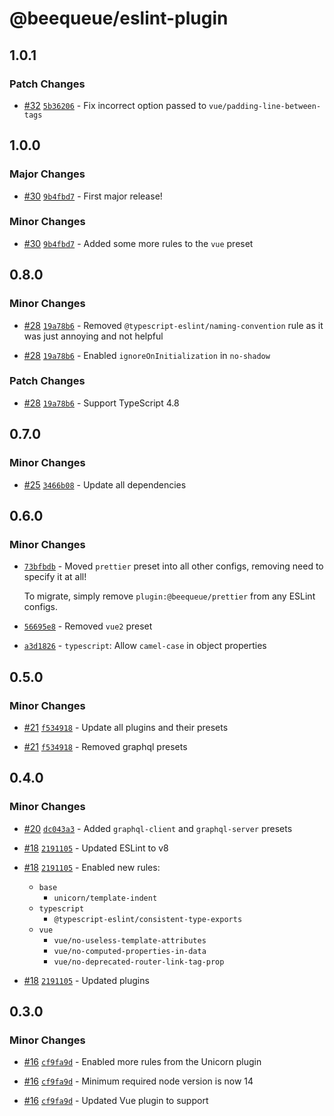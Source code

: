 # @beequeue/eslint-plugin

## 1.0.1

### Patch Changes

- [#32](https://github.com/BeeeQueue/eslint-plugin/pull/32) [`5b36206`](https://github.com/BeeeQueue/eslint-plugin/commit/5b36206423ab5075048d98850c32815730a1e6c4) - Fix incorrect option passed to `vue/padding-line-between-tags`

## 1.0.0

### Major Changes

- [#30](https://github.com/BeeeQueue/eslint-plugin/pull/30) [`9b4fbd7`](https://github.com/BeeeQueue/eslint-plugin/commit/9b4fbd763fb9970491c56bd90cbd8e3db58abbb3) - First major release!

### Minor Changes

- [#30](https://github.com/BeeeQueue/eslint-plugin/pull/30) [`9b4fbd7`](https://github.com/BeeeQueue/eslint-plugin/commit/9b4fbd763fb9970491c56bd90cbd8e3db58abbb3) - Added some more rules to the `vue` preset

## 0.8.0

### Minor Changes

- [#28](https://github.com/BeeeQueue/eslint-plugin/pull/28) [`19a78b6`](https://github.com/BeeeQueue/eslint-plugin/commit/19a78b64ef46ebc47279f8f496c6b4252574b56d) - Removed `@typescript-eslint/naming-convention` rule as it was just annoying and not helpful

- [#28](https://github.com/BeeeQueue/eslint-plugin/pull/28) [`19a78b6`](https://github.com/BeeeQueue/eslint-plugin/commit/19a78b64ef46ebc47279f8f496c6b4252574b56d) - Enabled `ignoreOnInitialization` in `no-shadow`

### Patch Changes

- [#28](https://github.com/BeeeQueue/eslint-plugin/pull/28) [`19a78b6`](https://github.com/BeeeQueue/eslint-plugin/commit/19a78b64ef46ebc47279f8f496c6b4252574b56d) - Support TypeScript 4.8

## 0.7.0

### Minor Changes

- [#25](https://github.com/BeeeQueue/eslint-plugin/pull/25) [`3466b08`](https://github.com/BeeeQueue/eslint-plugin/commit/3466b08849ccf496fc9f03b5679f9c4a3251bbd4) - Update all dependencies

## 0.6.0

### Minor Changes

- [`73bfbdb`](https://github.com/BeeeQueue/eslint-plugin/commit/73bfbdbe6265a0bc5299898f0be4b8b91d03c01c) - Moved `prettier` preset into all other configs, removing need to specify it at all!

  To migrate, simply remove `plugin:@beequeue/prettier` from any ESLint configs.

* [`56695e8`](https://github.com/BeeeQueue/eslint-plugin/commit/56695e89b10083d28ef9d6f6446b864c79037052) - Removed `vue2` preset

- [`a3d1826`](https://github.com/BeeeQueue/eslint-plugin/commit/a3d1826d1149aac4d944a35b8949c39303e859ad) - `typescript`: Allow `camel-case` in object properties

## 0.5.0

### Minor Changes

- [#21](https://github.com/BeeeQueue/eslint-plugin/pull/21) [`f534918`](https://github.com/BeeeQueue/eslint-plugin/commit/f534918ab04e7a8ab93a07059d095d3db2272335) - Update all plugins and their presets

* [#21](https://github.com/BeeeQueue/eslint-plugin/pull/21) [`f534918`](https://github.com/BeeeQueue/eslint-plugin/commit/f534918ab04e7a8ab93a07059d095d3db2272335) - Removed graphql presets

## 0.4.0

### Minor Changes

- [#20](https://github.com/BeeeQueue/eslint-plugin/pull/20) [`dc043a3`](https://github.com/BeeeQueue/eslint-plugin/commit/dc043a358bd13cca7ff99ad48cda6de3033dff3f) - Added `graphql-client` and `graphql-server` presets

* [#18](https://github.com/BeeeQueue/eslint-plugin/pull/18) [`2191105`](https://github.com/BeeeQueue/eslint-plugin/commit/21911053cc13407ccae512bde17a15a7f303c576) - Updated ESLint to v8

- [#18](https://github.com/BeeeQueue/eslint-plugin/pull/18) [`2191105`](https://github.com/BeeeQueue/eslint-plugin/commit/21911053cc13407ccae512bde17a15a7f303c576) - Enabled new rules:

  - `base`
    - `unicorn/template-indent`
  - `typescript`
    - `@typescript-eslint/consistent-type-exports`
  - `vue`
    - `vue/no-useless-template-attributes`
    - `vue/no-computed-properties-in-data`
    - `vue/no-deprecated-router-link-tag-prop`

* [#18](https://github.com/BeeeQueue/eslint-plugin/pull/18) [`2191105`](https://github.com/BeeeQueue/eslint-plugin/commit/21911053cc13407ccae512bde17a15a7f303c576) - Updated plugins

## 0.3.0

### Minor Changes

- [#16](https://github.com/BeeeQueue/eslint-plugin/pull/16) [`cf9fa9d`](https://github.com/BeeeQueue/eslint-plugin/commit/cf9fa9d3c70fc0481317b5ea6fed315db4f594a8) - Enabled more rules from the Unicorn plugin

* [#16](https://github.com/BeeeQueue/eslint-plugin/pull/16) [`cf9fa9d`](https://github.com/BeeeQueue/eslint-plugin/commit/cf9fa9d3c70fc0481317b5ea6fed315db4f594a8) - Minimum required node version is now 14

- [#16](https://github.com/BeeeQueue/eslint-plugin/pull/16) [`cf9fa9d`](https://github.com/BeeeQueue/eslint-plugin/commit/cf9fa9d3c70fc0481317b5ea6fed315db4f594a8) - Updated Vue plugin to support <script setup>

### Patch Changes

- [#16](https://github.com/BeeeQueue/eslint-plugin/pull/16) [`cf9fa9d`](https://github.com/BeeeQueue/eslint-plugin/commit/cf9fa9d3c70fc0481317b5ea6fed315db4f594a8) - Updated dependencies

## 0.2.1

### Patch Changes

- [#14](https://github.com/BeeeQueue/eslint-plugin/pull/14) [`9f80ed3`](https://github.com/BeeeQueue/eslint-plugin/commit/9f80ed3aea683d240735747ca677e4bfadb9eb4a) - Added missing optional `peerDependency` on `prettier`

## 0.2.0

### Minor Changes

- [#12](https://github.com/BeeeQueue/eslint-plugin/pull/12) [`177473e`](https://github.com/BeeeQueue/eslint-plugin/commit/177473eeff955433b6cf2b430165384dcade68cb) - Enabled `eslint-plugin-unicorn`'s recommended rules, with a few exceptions

* [#12](https://github.com/BeeeQueue/eslint-plugin/pull/12) [`177473e`](https://github.com/BeeeQueue/eslint-plugin/commit/177473eeff955433b6cf2b430165384dcade68cb) - `react`: Enabled `react/no-unstable-nested-components`, disallowing components that are re-created every render

- [#12](https://github.com/BeeeQueue/eslint-plugin/pull/12) [`177473e`](https://github.com/BeeeQueue/eslint-plugin/commit/177473eeff955433b6cf2b430165384dcade68cb) - `typescript`: Type imports are now sorted below all other imports

### Patch Changes

- [#12](https://github.com/BeeeQueue/eslint-plugin/pull/12) [`177473e`](https://github.com/BeeeQueue/eslint-plugin/commit/177473eeff955433b6cf2b430165384dcade68cb) - Updated all dependencies

* [#12](https://github.com/BeeeQueue/eslint-plugin/pull/12) [`177473e`](https://github.com/BeeeQueue/eslint-plugin/commit/177473eeff955433b6cf2b430165384dcade68cb) - `typescript`: Removed warning about non-null assertions

## 0.1.3

### Patch Changes

- [`61b6a31`](https://github.com/BeeeQueue/eslint-plugin/commit/61b6a317241e3a6678794d4a060437113e210c82) [#10](https://github.com/BeeeQueue/eslint-plugin/pull/10) - `typescript`: Fixed issue with resolving `tsconfig.json`s.

## 0.1.2

### Patch Changes

- [`dab1e39`](https://github.com/BeeeQueue/eslint-plugin/commit/dab1e39aecf05941c1923c7b2e52c60c5ee28e29) [#8](https://github.com/BeeeQueue/eslint-plugin/pull/8) - `typescript`: Fixed typo in `node/no-unpublished-import` disabling.

## 0.1.1

### Patch Changes

- [`7e183f7`](https://github.com/BeeeQueue/eslint-plugin/commit/7e183f7ad787beb1edb442219bba3411d9bb662c) [#5](https://github.com/BeeeQueue/eslint-plugin/pull/5) - `typescript`: Disabled `node/no-unpublished-imports` as it breaks with types.

## 0.1.0

### Minor Changes

- [`499a79f`](https://github.com/BeeeQueue/eslint-plugin/commit/499a79f453682e00b30929426e66bf3afe75f271) - Initial release.

## 0.1.0-beta.3

### Minor Changes

- [`e5384a6`](https://github.com/BeeeQueue/eslint-plugin/commit/e5384a64fb8eb624b51ad642a954ff83ce9df3bc) - `vue`, `vue2`: Added new presets.

* [`e5384a6`](https://github.com/BeeeQueue/eslint-plugin/commit/e5384a64fb8eb624b51ad642a954ff83ce9df3bc) - `typescript`: Relaxed `any` operation restrictions.

- [`7bc2181`](https://github.com/BeeeQueue/eslint-plugin/commit/7bc21812394b4075210fbdf8420fe09dda92b289) - `node`: Added preset.
